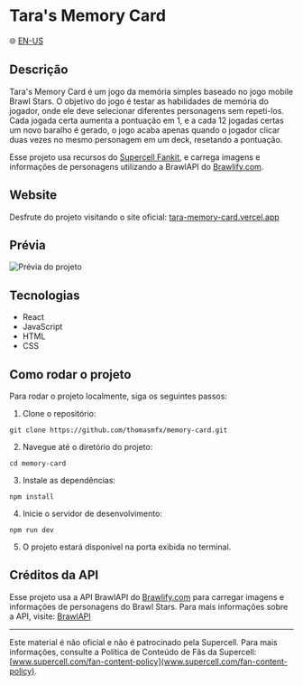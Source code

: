 # Tara's Memory Card

🌐 [EN-US](./README_en-us.md)

## Descrição

Tara's Memory Card é um jogo da memória simples baseado no jogo mobile Brawl Stars. O objetivo do jogo é testar as habilidades de memória do jogador, onde ele deve selecionar diferentes personagens sem repeti-los. Cada jogada certa aumenta a pontuação em 1, e a cada 12 jogadas certas um novo baralho é gerado, o jogo acaba apenas quando o jogador clicar duas vezes no mesmo personagem em um deck, resetando a pontuação.

Esse projeto usa recursos do [Supercell Fankit](https://fankit.supercell.com/), e carrega imagens e informações de personagens utilizando a BrawlAPI do [Brawlify.com](https://brawlify.com/).

## Website 

Desfrute do projeto visitando o site oficial: [tara-memory-card.vercel.app](https://tara-memory-card.vercel.app/)

## Prévia

![Prévia do projeto](public/tara-memory-card.gif)

## Tecnologias

- React
- JavaScript
- HTML
- CSS

## Como rodar o projeto

Para rodar o projeto localmente, siga os seguintes passos:

1. Clone o repositório:

```
git clone https://github.com/thomasmfx/memory-card.git
```

2. Navegue até o diretório do projeto:

```
cd memory-card
```

3. Instale as dependências:

```
npm install
```

4. Inicie o servidor de desenvolvimento:

```
npm run dev
```

5. O projeto estará disponível na porta exibida no terminal.

## Créditos da API

Esse projeto usa a API BrawlAPI do [Brawlify.com](https://brawlify.com/) para carregar imagens e informações de personagens do Brawl Stars. Para mais informações sobre a API, visite: [BrawlAPI](https://brawlapi.com/#/)

***

Este material é não oficial e não é patrocinado pela Supercell. Para mais informações, consulte a Política de Conteúdo de Fãs da Supercell: [www.supercell.com/fan-content-policy](www.supercell.com/fan-content-policy).